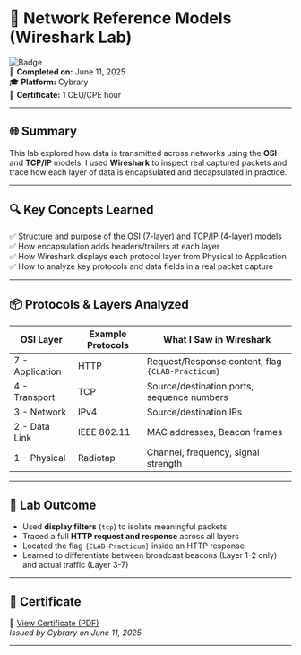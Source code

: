 # 🧠 Network Reference Models (Wireshark Lab)

![Badge](https://img.shields.io/badge/Status-Completed-brightgreen)  
📅 **Completed on:** June 11, 2025  
🎓 **Platform:** Cybrary  
📜 **Certificate:** 1 CEU/CPE hour

---

## 🌐 Summary

This lab explored how data is transmitted across networks using the **OSI** and **TCP/IP** models. I used **Wireshark** to inspect real captured packets and trace how each layer of data is encapsulated and decapsulated in practice.

---

## 🔍 Key Concepts Learned

✅ Structure and purpose of the OSI (7-layer) and TCP/IP (4-layer) models  
✅ How encapsulation adds headers/trailers at each layer  
✅ How Wireshark displays each protocol layer from Physical to Application  
✅ How to analyze key protocols and data fields in a real packet capture

---

## 📦 Protocols & Layers Analyzed

| OSI Layer | Example Protocols | What I Saw in Wireshark |
|-----------|--------------------|--------------------------|
| 7 - Application | HTTP | Request/Response content, flag `{CLAB-Practicum}` |
| 4 - Transport | TCP | Source/destination ports, sequence numbers |
| 3 - Network | IPv4 | Source/destination IPs |
| 2 - Data Link | IEEE 802.11 | MAC addresses, Beacon frames |
| 1 - Physical | Radiotap | Channel, frequency, signal strength |

---

## 🧪 Lab Outcome

- Used **display filters** (`tcp`) to isolate meaningful packets  
- Traced a full **HTTP request and response** across all layers  
- Located the flag `{CLAB-Practicum}` inside an HTTP response  
- Learned to differentiate between broadcast beacons (Layer 1-2 only) and actual traffic (Layer 3-7)

---

## 🏅 Certificate

📄 [View Certificate (PDF)](./certificate.pdf)  
*Issued by Cybrary on June 11, 2025*

---
